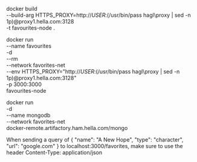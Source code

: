 docker build \
    --build-arg HTTPS_PROXY=http://$USER:$(/usr/bin/pass hagl\proxy | sed -n 1p)@proxy1.hella.com:3128 \
    -t favourites-node .

docker run \
    --name favourites \
    -d \
    --rm \
    --network favorites-net \
    --env HTTPS_PROXY="http://$USER:$(/usr/bin/pass hagl\proxy | sed -n 1p)@proxy1.hella.com:3128" \
    -p 3000:3000  \
    favourites-node


docker run \
    -d \
    --name mongodb \
    --network favorites-net \
    docker-remote.artifactory.ham.hella.com/mongo


When sending a query of 
{
    "name": "A New Hope",
    "type": "character",
    "url": "google.com"
}
to localhost:3000/favorites, make sure to use the header Content-Type: application/json